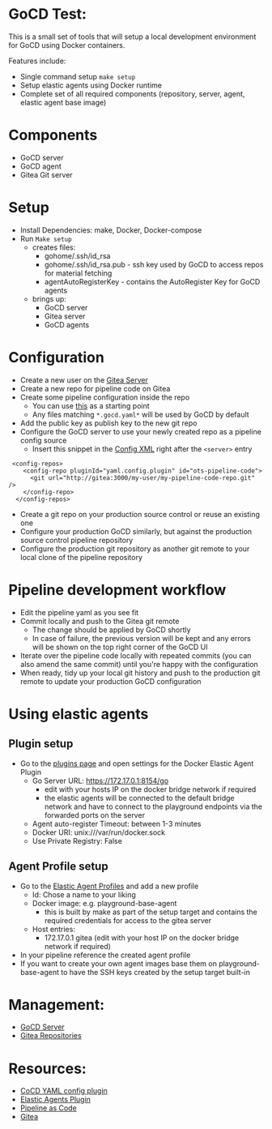 # GoCD Test:

This is a small set of tools that will setup a local development environment for GoCD using Docker containers.

Features include:
* Single command setup `make setup`
* Setup elastic agents using Docker runtime
* Complete set of all required components (repository, server, agent, elastic agent base image)

# Components
* GoCD server
* GoCD agent
* Gitea Git server

# Setup
* Install Dependencies: make, Docker, Docker-compose
* Run `Make setup`
  * creates files:
    * gohome/.ssh/id_rsa
    * gohome/.ssh/id_rsa.pub - ssh key used by GoCD to access repos for material fetching
    * agentAutoRegisterKey - contains the AutoRegister Key for GoCD agents
  * brings up:
    * GoCD server
    * Gitea server
    * GoCD agents
    
# Configuration
* Create a new user on the [Gitea Server](http://localhost:3000)
* Create a new repo for pipeline code on Gitea
* Create some pipeline configuration inside the repo
   * You can use [this](https://github.com/tomzo/gocd-yaml-config-example/blob/master/ci.gocd.yaml) as a starting point
   * Any files matching `*.gocd.yaml*` will be used by GoCD by default
* Add the public key as publish key to the new git repo
* Configure the GoCD server to use your newly created repo as a pipeline config source
  * Insert this snippet in the [Config XML](http://localhost:8153/go/admin/config_xml/edit) right after the `<server>` entry
```
 <config-repos>
    <config-repo pluginId="yaml.config.plugin" id="ots-pipeline-code">
      <git url="http://gitea:3000/my-user/my-pipeline-code-repo.git" />
    </config-repo>
  </config-repos>
```
* Create a git repo on your production source control or reuse an existing one
* Configure your production GoCD similarly, but against the production source control pipeline repository
* Configure the production git repository as another git remote to your local clone of the pipeline repository

# Pipeline development workflow
* Edit the pipeline yaml as you see fit
* Commit locally and push to the Gitea git remote
  * The change should be applied by GoCD shortly
  * In case of failure, the previous version will be kept and any errors will be shown on the top right corner of the GoCD UI
* Iterate over the pipeline code locally with repeated commits (you can also amend the same commit) until you're happy with the configuration
* When ready, tidy up your local git history and push to the production git remote to update your production GoCD configuration

# Using elastic agents
## Plugin setup
* Go to the [plugins page](http://localhost:8153/go/admin/plugins) and open settings for the Docker Elastic Agent Plugin
  * Go Server URL: https://172.17.0.1:8154/go
    * edit with your hosts IP on the docker bridge network if required
    * the elastic agents will be connected to the default bridge network and have to connect to the playground endpoints via the forwarded ports on the server
  * Agent auto-register Timeout: between 1-3 minutes 
  * Docker URI: unix:///var/run/docker.sock
  * Use Private Registry: False

## Agent Profile setup
* Go to the [Elastic Agent Profiles](http://localhost:8153/go/admin/elastic_profiles) and add a new profile
  * Id: Chose a name to your liking
  * Docker image: e.g. playground-base-agent
    * this is built by make as part of the setup target and contains the required credentials for access to the gitea server
  * Host entries:
    * 172.17.0.1 gitea (edit with your host IP on the docker bridge network if required)
* In your pipeline reference the created agent profile
* If you want to create your own agent images base them on playground-base-agent to have the SSH keys created by the setup target built-in

# Management:
* [GoCD Server](http://localhost:8153)
* [Gitea Repositories](http://localhost:3000)

# Resources:
* [CoCD YAML config plugin](https://github.com/tomzo/gocd-yaml-config-plugin)
* [Elastic Agents Plugin](https://github.com/gocd-contrib/docker-elastic-agents)
* [Pipeline as Code](https://docs.gocd.org/current/advanced_usage/pipelines_as_code.html)
* [Gitea](https://gitea.io)
